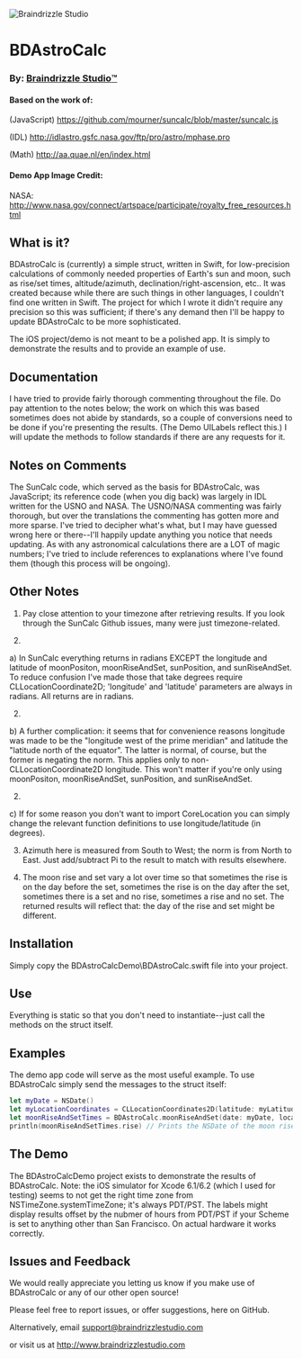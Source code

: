 ![Braindrizzle Studio](http://braindrizzlestudio.com/images/logo/logo-overlay-orange-180.png "Braindrizzle Studio:tm:")

# BDAstroCalc

### By: [Braindrizzle Studio:tm:](http://braindrizzlestudio.com)

#### Based on the work of:

(JavaScript) https://github.com/mourner/suncalc/blob/master/suncalc.js

(IDL) http://idlastro.gsfc.nasa.gov/ftp/pro/astro/mphase.pro

(Math) http://aa.quae.nl/en/index.html

#### Demo App Image Credit:

NASA: http://www.nasa.gov/connect/artspace/participate/royalty_free_resources.html


## What is it?

BDAstroCalc is (currently) a simple struct, written in Swift, for low-precision calculations of commonly needed properties of Earth's sun and moon, such as rise/set times, altitude/azimuth, declination/right-ascension, etc.. It was created because while there are such things in other languages, I couldn't find one written in Swift. The project for which I wrote it didn't require any precision so this was sufficient; if there's any demand then I'll be happy to update BDAstroCalc to be more sophisticated.

The iOS project/demo is not meant to be a polished app. It is simply to demonstrate the results and to provide an example of use.


## Documentation

I have tried to provide fairly thorough commenting throughout the file. Do pay attention to the notes below; the work on which this was based sometimes does not abide by standards, so a couple of conversions need to be done if you're presenting the results. (The Demo UILabels reflect this.) I will update the methods to follow standards if there are any requests for it.


## Notes on Comments

The SunCalc code, which served as the basis for BDAstroCalc, was JavaScript; its reference code (when you dig back) was largely in IDL written for the USNO and NASA. The USNO/NASA commenting was fairly thorough, but over the translations the commenting has gotten more and more sparse. I've tried to decipher what's what, but I may have guessed wrong here or there--I'll happily update anything you notice that needs updating. As with any astronomical calculations there are a LOT of magic numbers; I've tried to include references to explanations where I've found them (though this process will be ongoing).


## Other Notes

1) Pay close attention to your timezone after retrieving results. If you look through the SunCalc Github issues, many were just timezone-related.
  
2)
  a) In SunCalc everything returns in radians EXCEPT the longitude and latitude of moonPositon, moonRiseAndSet, sunPosition, and sunRiseAndSet. 
    To reduce confusion I've made those that take degrees require CLLocationCoordinate2D; 'longitude' and 'latitude' parameters are always in radians. 
    All returns are in radians.

2)
  b) A further complication: it seems that for convenience reasons longitude was made to be the "longitude west of the prime meridian" and latitude the "latitude north of the equator".
    The latter is normal, of course, but the former is negating the norm. This applies only to non-CLLocationCoordinate2D longitude. This won't matter if you're only using moonPositon, moonRiseAndSet, sunPosition, and sunRiseAndSet. 

2)
  c) If for some reason you don't want to import CoreLocation you can simply change the relevant function definitions to use longitude/latitude (in degrees).

3) Azimuth here is measured from South to West; the norm is from North to East. Just add/subtract Pi to the result to match with results elsewhere.

4) The moon rise and set vary a lot over time so that sometimes the rise is on the day before the set, sometimes the rise is on the day after the set, sometimes there is a set and no rise, sometimes a rise and no set. The returned results will reflect that: the day of the rise and set might be different.


## Installation

Simply copy the BDAstroCalcDemo\BDAstroCalc.swift file into your project.


## Use

Everything is static so that you don't need to instantiate--just call the methods on the struct itself.


## Examples

The demo app code will serve as the most useful example. To use BDAstroCalc simply send the messages to the struct itself:

```swift
let myDate = NSDate()
let myLocationCoordinates = CLLocationCoordinates2D(latitude: myLatitude, longitude: myLongitude)
let moonRiseAndSetTimes = BDAstroCalc.moonRiseAndSet(date: myDate, location: myLocation)
println(moonRiseAndSetTimes.rise) // Prints the NSDate of the moon rise 
```


## The Demo

The BDAstroCalcDemo project exists to demonstrate the results of BDAstroCalc. Note: the iOS simulator for Xcode 6.1/6.2 (which I used for testing) seems to not get the right time zone from NSTimeZone.systemTimeZone; it's always PDT/PST. The labels might display results offset by the nubmer of hours from PDT/PST if your Scheme is set to anything other than San Francisco. On actual hardware it works correctly.


## Issues and Feedback

We would really appreciate you letting us know if you make use of BDAstroCalc or any of our other open source!

Please feel free to report issues, or offer suggestions, here on GitHub. 

Alternatively, email support@braindrizzlestudio.com 

or visit us at http://www.braindrizzlestudio.com
